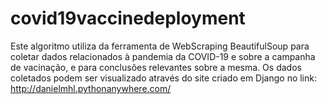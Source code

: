 # covid19vaccinedeployment

Este algoritmo utiliza da ferramenta de WebScraping BeautifulSoup para coletar dados relacionados à pandemia da COVID-19 e sobre a campanha de vacinação, e para conclusões relevantes sobre a mesma. Os dados coletados podem ser visualizado através do site criado em Django no link: http://danielmhl.pythonanywhere.com/
